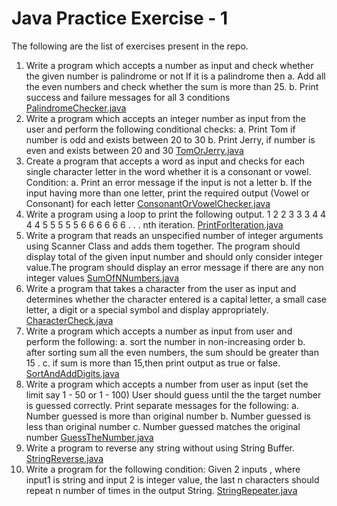 # Java Practice Exercise - 1
The following are the list of exercises present in the repo.

1. Write a program which accepts a number as input and check whether the given number is palindrome or not If it is a palindrome then
a. Add all the even numbers and check whether the sum is more than 25.
b. Print success and failure messages for all 3 conditions
[PalindromeChecker.java](https://github.com/leelakrishna588/Java_Assignment/blob/master/src/main/java/com/stackroute/pe1/Palindrome.java)
2. Write a program which accepts an integer number as input from the user and perform the following conditional checks:
a. Print Tom if number is odd and exists between 20 to 30
b. Print Jerry, if number is even and exists between 20 and 30
[TomOrJerry.java](https://github.com/leelakrishna588/Java_Assignment/blob/master/src/main/java/com/stackroute/pe1/TomnJerry.java)
3. Create a program that accepts a word as input and checks for each single character letter in the word whether it is a consonant or vowel.
Condition:
a. Print an error message if the input is not a letter
b. If the input having more than one letter, print the required output
(Vowel or Consonant) for each letter
[ConsonantOrVowelChecker.java](https://github.com/leelakrishna588/Java_Assignment/blob/master/src/main/java/com/stackroute/pe1/VowelnConsonent.java)
4. Write a program using a loop to print the following output. 1 2 2 3 3 3 4 4 4 4 5 5 5 5 5 6 6 6 6
6 6 . . . nth iteration.
[PrintForIteration.java](https://github.com/leelakrishna588/Java_Assignment/blob/master/src/main/java/com/stackroute/pe1/Iteration.java)
5. Write a program that reads an unspecified number of integer arguments using Scanner Class and adds them together. The program should display total of the given input number and should only consider integer value.The program should display an error message if there are any non integer values
[SumOfNNumbers.java](https://github.com/Bsd15/java-practice-exercise-1/blob/master/src/main/java/com/stackroute/practiceexercise1/SumOfNNumbers.java)
6. Write a program that takes a character from the user as input and determines whether the character entered is a capital letter, a small case letter, a digit or a special symbol and display appropriately.
[CharacterCheck.java](https://github.com/leelakrishna588/Java_Assignment/blob/master/src/main/java/com/stackroute/pe1/IdentifyType.java)
7. Write a program which accepts a number as input from user and perform the following:
a. sort the number in non-increasing order
b. after sorting sum all the even numbers, the sum should be greater than 15 .
c. if sum is more than 15,then print output as true or false.
[SortAndAddDigits.java](https://github.com/leelakrishna588/Java_Assignment/blob/master/src/main/java/com/stackroute/pe1/SortnSum.java)
8. Write a program which accepts a number from user as input (set the limit say 1 - 50 or 1 - 100) User should guess until the the target number is guessed correctly.
Print separate messages for the following:
a. Number guessed is more than original number
b. Number guessed is less than original number
c. Number guessed matches the original number
[GuessTheNumber.java](https://github.com/Bsd15/java-practice-exercise-1/blob/master/src/main/java/com/stackroute/practiceexercise1/GuessTheNumber.java)
9. Write a program to reverse any string without using String Buffer.
[StringReverse.java](https://github.com/leelakrishna588/Java_Assignment/blob/master/src/main/java/com/stackroute/pe1/Reverse.java)
10. Write a program for the following condition:
Given 2 inputs , where input1 is string and input 2 is integer value, the last n characters should repeat n number of times in the output String.
[StringRepeater.java](https://github.com/leelakrishna588/Java_Assignment/blob/master/src/main/java/com/stackroute/pe1/LastRepeat.java)
